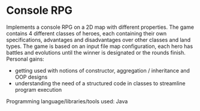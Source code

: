 # Console RPG
Implements a console RPG on a 2D map with different properties. The game contains 4 different classes of heroes, each containing their own specifications, advantages and disadvantages over other classes and land types. The game is based on an input file map configuration, each hero has battles and evolutions until the winner is designated or the rounds finish.
Personal gains:
-	getting used with notions of constructor, aggregation / inheritance and OOP designs
-	understanding the need of a structured code in classes to streamline program execution

Programming language/libraries/tools used: Java
